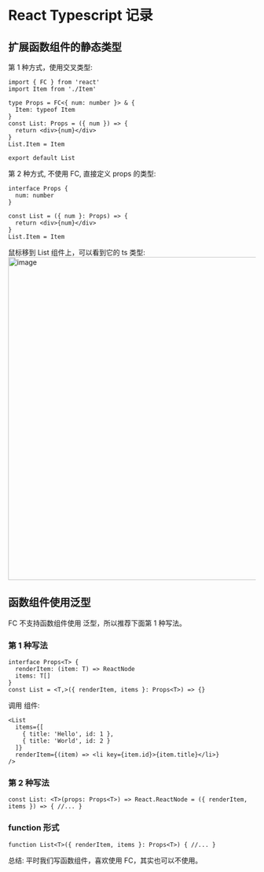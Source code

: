 # React Typescript 记录

## 扩展函数组件的静态类型

第 1 种方式，使用交叉类型:

```tsx
import { FC } from 'react'
import Item from './Item'

type Props = FC<{ num: number }> & {
  Item: typeof Item
}
const List: Props = ({ num }) => {
  return <div>{num}</div>
}
List.Item = Item

export default List
```

第 2 种方式, 不使用 FC, 直接定义 props 的类型:

```tsx
interface Props {
  num: number
}

const List = ({ num }: Props) => {
  return <div>{num}</div>
}
List.Item = Item
```

鼠标移到 List 组件上，可以看到它的 ts 类型:
<img width="656" alt="image" src="https://github.com/zm8/blog/assets/32337542/62044d55-55a2-4186-afc3-bcb1e4d43bf6">

## 函数组件使用泛型

FC 不支持函数组件使用 泛型，所以推荐下面第 1 种写法。

### 第 1 种写法

```tsx
interface Props<T> {
  renderItem: (item: T) => ReactNode
  items: T[]
}
const List = <T,>({ renderItem, items }: Props<T>) => {}
```

调用 <List /> 组件:

```tsx
<List
  items={[
    { title: 'Hello', id: 1 },
    { title: 'World', id: 2 }
  ]}
  renderItem={(item) => <li key={item.id}>{item.title}</li>}
/>
```

### 第 2 种写法

```tsx
const List: <T>(props: Props<T>) => React.ReactNode = ({ renderItem, items }) => { //... }
```

### function 形式

```tsx
function List<T>({ renderItem, items }: Props<T>) { //... }
```

总结: 平时我们写函数组件，喜欢使用 FC，其实也可以不使用。
